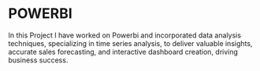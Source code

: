 # POWERBI
In this Project I have worked on Powerbi and incorporated data analysis techniques, specializing in time series analysis, to deliver valuable insights, accurate sales forecasting,
and interactive dashboard creation, driving business success.
